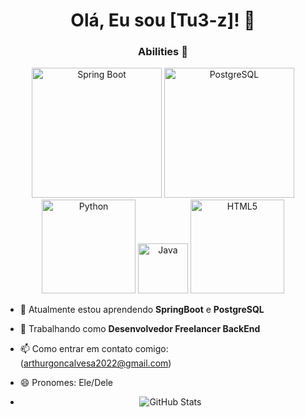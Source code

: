 <h1 align="center">Olá, Eu sou [Tu3-z]! 👋</h1>

<h3 align="center">Abilities 🎯</h3>

<p align="center">
  <img src="https://img.shields.io/badge/Spring%20Boot-6DB33F?logo=spring&logoColor=white" width="208" alt="Spring Boot" />
  <img src="https://img.shields.io/badge/PostgreSQL-336791?logo=postgresql&logoColor=white" width="208" alt="PostgreSQL" />
  <img src="https://img.shields.io/badge/Python-3776AB?logo=python&logoColor=white" width="150" alt="Python" />
  <img src="https://img.shields.io/badge/Java-007396?logo=java&logoColor=white" width="80" alt="Java" />
  <img src="https://img.shields.io/badge/HTML5-E34F26?logo=html5&logoColor=white" width="150" alt="HTML5" />
</p>


- 🌱 Atualmente estou aprendendo **SpringBoot** e **PostgreSQL**
- 💼 Trabalhando como **Desenvolvedor Freelancer BackEnd**
- 📫 Como entrar em contato comigo: (arthurgoncalvesa2022@gmail.com)
- 😄 Pronomes: Ele/Dele

- <p align="center">
  <img src="https://github-readme-stats.vercel.app/api?username=Tu3-z&show_icons=true&theme=radical" alt="GitHub Stats" />
</p>

